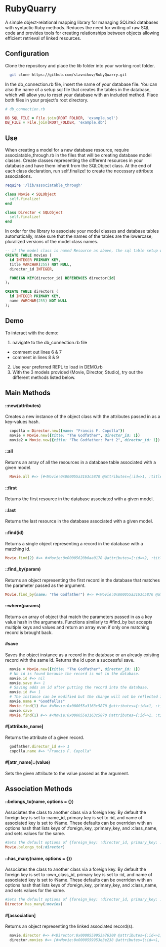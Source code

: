 # RubyQuarry
A simple object-relational mapping library for managing SQLite3 databases with syntactic Ruby methods. Reduces the need for writing of raw SQL code and provides tools for creating relationships between objects allowing efficient retrieval of linked resources.

## Configuration
Clone the repository and place the lib folder into your working root folder.
```bash
  git clone https://github.com/slavnikov/RubyQuarry.git
```
In the db_connection.rb file, insert the name of your database file. You can also the name of a setup sql file that creates the tables in the database, which will allow you to reset your database with an included method. Place both files in your project's root directory.

```Ruby
# db_connection.rb

DB_SQL_FILE = File.join(ROOT_FOLDER, 'example.sql')
DB_FILE = File.join(ROOT_FOLDER, 'example.db')
```

## Use

When creating a model for a new database resource, require associatable_through.rb in the files that will be creating database model classes. Create classes representing the different resources in your database and have them inherit from the SQLObject class. At the end of each class declaration, run self.finalize! to create the necessary attribute associations.

```Ruby
require '/lib/associatable_through'

class Movie < SQLObject
  self.finalize!
end

class Director < SQLObject
  self.finalize!
end
```


In order for the library to associate your model classes and database tables automatically, make sure that the names of the tables are the lowercase, pluralized versions of the model class names.

```SQL
-- if the model class is named Resource as above, the sql table setup would be as follows
CREATE TABLE movies (
  id INTEGER PRIMARY KEY,
  title VARCHAR(255) NOT NULL,
  director_id INTEGER,

  FOREIGN KEY(director_id) REFERENCES director(id)
);

CREATE TABLE directors (
  id INTEGER PRIMARY KEY,
  name VARCHAR(255) NOT NULL
);
  ```

## Demo

To interact with the demo:
1. navigate to the db_connection.rb file
  + comment out lines 6 & 7
  + comment in lines 8 & 9
2. Use your preferred REPL to load in DEMO.rb
3. With the 3 models provided (Movie, Director, Studio), try out the different methods listed below.

## Main Methods

#### ::new(attributes)

Creates a new instance of the object class with the attributes passed in as a key-values hash.

```Ruby
  copolla = Director.new({name: "Francis F. Copolla"})
  movie = Movie.new({title: "The Godfather", director_id: 1})
  movie2 = Movie.new({title: "The Godfather: Part 2", director_id: 1})
```

#### ::all

Returns an array of all the resources in a database table associated with a given model.

```Ruby
  Movie.all #=> [#<Movie:0x000055a3163c5870 @attributes={:id=>1, :title=>"The Godfather", :director_id=>1}>, #<Movie:0x0000 .... ]
```

#### ::first

Returns the first resource in the database associated with a given model.

#### ::last

Returns the last resource in the database associated with a given model.

#### ::find(id)

Returns a single object representing a record in the database with a matching id.

```Ruby
Movie.find(2) #=> #<Movie:0x00005620b0aa0178 @attributes={:id=>2, :title=>"The Godfather: Part 2", :director_id=>1}>
```

#### ::find_by(param)

Returns an object representing the first record in the database that matches the parameter passed as the argument.

```Ruby
Movie.find_by(name: "The Godfather") #=> #<Movie:0x000055a3163c5870 @attributes={:id=>1, :title=>"The Godfather", :director_id=>1}>
```

#### ::where(params)

Returns an array of object that match the parameters passed in as a key value hash in the arguments. Functions similarly to #find_by but accepts multiple keys and values and return an array even if only one matching record is brought back.

#### #save

Saves the object instance as a record in the database or an already existing record with the same id. Returns the id upon a successful save.

```Ruby
  movie = Movie.new({title: "The Godfather", director_id: 1})
  # No id is found because the record is not in the database.
  movie.id #=> nil
  movie.save #=> 1
  # Saving adds an id after putting the record into the database.
  movie.id #=> 1
  # The instance can be modified but the change will not be reflected in the database until it is saved.
  movie.name = "Goodfellas"
  Movie.find(1) #=> #<Movie:0x000055a3163c5870 @attributes={:id=>1, :title=>"The Godfather", :director_id=>1}>
  movie.save
  Movie.find(1) #=> #<Movie:0x000055a3163c5870 @attributes={:id=>1, :title=>"Goodfellas", :director_id=>1}>
```

#### #[attribute_name]

Returns the attribute of a given record.

```Ruby
  godfather.director_id #=> 1
  copolla.name #=> "Francis F. Copolla"
```

#### #[attr_name]=(value)

Sets the given attribute to the value passed as the argument.

## Association Methods

#### ::belongs_to(name, options = {})

Associates the class to another class via a foreign key. By default the foreign key is set to :name_id, primary key is set to :id, and name of associated key is set to :Name. These defaults can be overriden with an options hash that lists keys of :foreign_key, :primary_key, and :class_name, and sets values for the same.

```Ruby
#Sets the default options of {foreign_key: :director_id, primary_key: :id, class_name: :Director}
Movie.belongs_to(:director)
```

#### ::has_many(name, options = {})

Associates the class to another class via a foreign key. By default the foreign key is set to :own_class_id, primary key is set to :id, and name of associated key is set to :Name. These defaults can be overriden with an options hash that lists keys of :foreign_key, :primary_key, and :class_name, and sets values for the same.

```Ruby
#Sets the default options of {foreign_key: :director_id, primary_key: :id, class_name: :Movie}
Director.has_many(:movies)
```
#### #[association]

Returns an object representing the linked associated record(s).

```Ruby
  movie.director #=> #<Director:0x0000559953a76308 @attributes={:id=>1, :name=>"Francis F. Copolla"}>
  director.movies #=> [#<Movie:0x0000559953e3e238 @attributes={:id=>1, :title=>"The Godfather", :director_id=>1}>, #<Movie:0x0000559953e3e030 @attributes={:id=>2, :title=>"The Godfather: Part 2", :director_id=>1}>]
```
